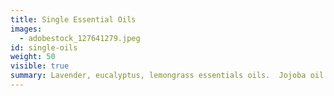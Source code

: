 ```yaml
---
title: Single Essential Oils
images:
  - adobestock_127641279.jpeg
id: single-oils
weight: 50
visible: true
summary: Lavender, eucalyptus, lemongrass essentials oils.  Jojoba oil
---
```

